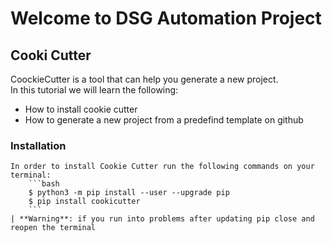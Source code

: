# Welcome to DSG Automation Project

## Cooki Cutter

CoockieCutter is a tool that can help you generate a new project.  
In this tutorial we will learn the following:

- How to install cookie cutter
- How to generate a new project from a predefind template on github

### **Installation**

    In order to install Cookie Cutter run the following commands on your terminal:
        ```bash
        $ python3 -m pip install --user --upgrade pip
        $ pip install cookicutter
        ```
    | **Warning**: if you run into problems after updating pip close and reopen the terminal
